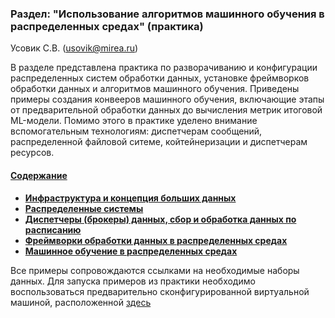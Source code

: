 ### Раздел:  "Использование алгоритмов машинного обучения в распределенных средах" (практика)

Усовик С.В. (usovik@mirea.ru)



В разделе представлена практика по разворачиванию и конфигурации распределенных систем обработки данных, установке фреймворков обработки данных и алгоритмов машинного обучения. Приведены примеры создания конвееров машинного обучения, включающие этапы от предварительной обработки данных до вычисления метрик итоговой ML-модели. Помимо этого в практике уделено внимание вспомогательным технологиям: диспетчерам сообщений, распределенной файловой ситеме, койтейнеризации и диспетчерам ресурсов.



#### <u>Содержание</u>

- **[Инфраструктура и концепция больших данных](../6.1.%20Инфраструктура%20и%20концепция%20больших%20данных/ReadMe.md)**
- **[Распределенные системы](Lectures/6.2.%20Распределенные%20системы/ReadMe.md)**
- **[Диспетчеры (бpокеры) данных, сбор и обработка данных по расписанию](Lectures/6.3.%20Диспетчеры%20(бpокеры)%20данных,%20сбор%20и%20обработка%20данных%20по%20расписанию/ReadMe.md)**
- **[Фреймворки обработки данных в распределенных средах](Lectures/6.4.%20Фреймворки%20обработки%20данных%20в%20распределенных%20средах/ReadMe.md)**
- **[Машинное обучение в распределенных средах](Lectures/6.5.%20Машинное%20обучение%20в%20распределенных%20средах/ReadMe.md)**



Все примеры сопровождаются ссылками на необходимые наборы данных. Для запуска примеров из практики необходимо воспользоваться предварительно сконфигурированной виртуальной машиной, расположенной [здесь](https://disk.yandex.ru/d/0Hd92rzNB0_IHg)
